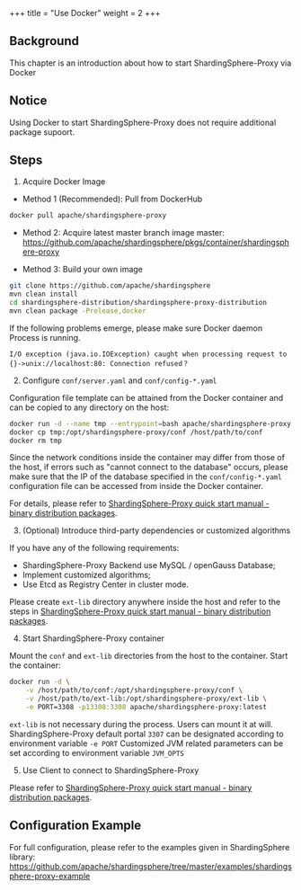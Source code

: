 +++
title = "Use Docker"
weight = 2
+++

## Background

This chapter is an introduction about how to start ShardingSphere-Proxy via Docker

## Notice

Using Docker to start ShardingSphere-Proxy does not require additional package supoort.

## Steps

1. Acquire Docker Image

* Method 1 (Recommended): Pull from DockerHub
```bash
docker pull apache/shardingsphere-proxy
```

* Method 2: Acquire latest master branch image master: <https://github.com/apache/shardingsphere/pkgs/container/shardingsphere-proxy>

* Method 3: Build your own image
```bash
git clone https://github.com/apache/shardingsphere
mvn clean install
cd shardingsphere-distribution/shardingsphere-proxy-distribution
mvn clean package -Prelease,docker
```

If the following problems emerge, please make sure Docker daemon Process is running.
```
I/O exception (java.io.IOException) caught when processing request to {}->unix://localhost:80: Connection refused？
```

2. Configure `conf/server.yaml` and `conf/config-*.yaml`

Configuration file template can be attained from the Docker container and can be copied to any directory on the host:
```bash
docker run -d --name tmp --entrypoint=bash apache/shardingsphere-proxy
docker cp tmp:/opt/shardingsphere-proxy/conf /host/path/to/conf
docker rm tmp
```

Since the network conditions inside the container may differ from those of the host, if errors such as "cannot connect to the database" occurs, please make sure that the IP of the database specified in the `conf/config-*.yaml` configuration file can be accessed from inside the Docker container.

For details, please refer to [ShardingSphere-Proxy quick start manual - binary distribution packages](/cn/user-manual/shardingsphere-proxy/startup/bin/).

3. (Optional) Introduce third-party dependencies or customized algorithms

If you have any of the following requirements:
* ShardingSphere-Proxy Backend use MySQL / openGauss Database;
* Implement customized algorithms;
* Use Etcd as Registry Center in cluster mode.

Please create `ext-lib` directory anywhere inside the host and refer to the steps in [ShardingSphere-Proxy quick start manual - binary distribution packages](/cn/user-manual/shardingsphere-proxy/startup/bin/).

4. Start ShardingSphere-Proxy container

Mount the `conf` and `ext-lib` directories from the host to the container. Start the container:

```bash
docker run -d \
    -v /host/path/to/conf:/opt/shardingsphere-proxy/conf \
    -v /host/path/to/ext-lib:/opt/shardingsphere-proxy/ext-lib \
    -e PORT=3308 -p13308:3308 apache/shardingsphere-proxy:latest
```

`ext-lib` is not necessary during the process. Users can mount it at will.
ShardingSphere-Proxy default portal `3307` can be designated according to environment variable `-e PORT`
Customized JVM related parameters can be set according to environment variable `JVM_OPTS`

5. Use Client to connect to ShardingSphere-Proxy

Please refer to [ShardingSphere-Proxy quick start manual - binary distribution packages](/cn/user-manual/shardingsphere-proxy/startup/bin/).

## Configuration Example

For full configuration, please refer to the examples given in ShardingSphere library:
<https://github.com/apache/shardingsphere/tree/master/examples/shardingsphere-proxy-example>
